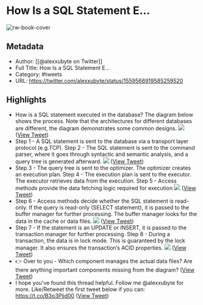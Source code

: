 # How Is a SQL Statement E...

![rw-book-cover](https://pbs.twimg.com/profile_images/1524184008635998209/vOSCJXuk.jpg)

## Metadata
- Author: [[@alexxubyte on Twitter]]
- Full Title: How Is a SQL Statement E...
- Category: #tweets
- URL: https://twitter.com/alexxubyte/status/1559566919585259520

## Highlights
- How is a SQL statement executed in the database?
  The diagram below shows the process. Note that the architectures for different databases are different, the diagram demonstrates some common designs. 
  ![](https://pbs.twimg.com/media/FaSx2MtUsAEEM4g.jpg) ([View Tweet](https://twitter.com/alexxubyte/status/1559566919585259520))
- Step 1 - A SQL statement is sent to the database via a transport layer protocol (e.g.TCP).
  Step 2 - The SQL statement is sent to the command parser, where it goes through syntactic and semantic analysis, and a query tree is generated afterward. 
  ![](https://pbs.twimg.com/media/FaSx2k4VEAABZbz.jpg) ([View Tweet](https://twitter.com/alexxubyte/status/1559566927818723328))
- Step 3 - The query tree is sent to the optimizer. The optimizer creates an execution plan.
  Step 4 - The execution plan is sent to the executor. The executor retrieves data from the execution.
  Step 5 - Access methods provide the data fetching logic required for execution 
  ![](https://pbs.twimg.com/media/FaSx3CRVUAAhWML.jpg) ([View Tweet](https://twitter.com/alexxubyte/status/1559566935586525184))
- Step 6 - Access methods decide whether the SQL statement is read-only. If the query is read-only (SELECT statement), it is passed to the buffer manager for further processing. The buffer manager looks for the data in the cache or data files. 
  ![](https://pbs.twimg.com/media/FaSx3eWVUAAEY2W.jpg) ([View Tweet](https://twitter.com/alexxubyte/status/1559566943044063232))
- Step 7 - If the statement is an UPDATE or INSERT, it is passed to the transaction manager for further processing.
  Step 8 - During a transaction, the data is in lock mode. This is guaranteed by the lock manager. It also ensures the transaction’s ACID properties. 
  ![](https://pbs.twimg.com/media/FaSx36GUUAAQ1KV.jpg) ([View Tweet](https://twitter.com/alexxubyte/status/1559566950505672704))
- 👉 Over to you - Which component manages the actual data files? Are there anything important components missing from the diagram? ([View Tweet](https://twitter.com/alexxubyte/status/1559566953894649856))
- I hope you've found this thread helpful.
  Follow me @alexxubyte for more.
  Like/Retweet the first tweet below if you can: https://t.co/B3o3Pljd00 ([View Tweet](https://twitter.com/alexxubyte/status/1559566956658692098))
